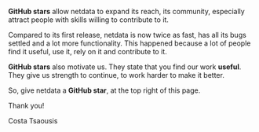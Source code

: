 **GitHub stars** allow netdata to expand its reach, its community, especially attract people with skills willing to contribute to it.

Compared to its first release, netdata is now twice as fast, has all its bugs settled and a lot more functionality. This happened because a lot of people find it useful, use it, rely on it and contribute to it.

**GitHub stars** also motivate us. They state that you find our work **useful**. They give us strength to continue, to work harder to make it better.

So, give netdata a **GitHub star**, at the top right of this page.

Thank you!

Costa Tsaousis
